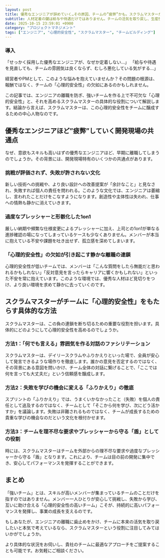 ```yaml
---
layout: post
title: 優秀なエンジニアが辞めていく…その原因、チームの”疲弊”かも。スクラムマスターがもたらす心理的安全性
subtitle: 人材定着の鍵は給与や待遇だけではありません。チームの活気を取り戻し、生産性を向上させる「心理的安全性」の作り方を解説します。
date: 2025-10-15 23:59:01 +0900
category: "プロジェクトマネジメント"
tags: ["エンジニア", "心理的安全性", "スクラムマスター", "チームビルディング"]
---
```


### 導入

「せっかく採用した優秀なエンジニアが、なぜか定着しない…」
「給与や待遇を見直しても、チームの雰囲気は良くならず、むしろ悪化している気がする…」

経営者やPMとして、このような悩みを抱えていませんか？その問題の根源は、報酬ではなく、チームの「心理的安全性」の欠如にあるのかもしれません。

この記事では、エンジニアの離職を防ぎ、強いチームを作る上で不可欠な「心理的安全性」と、それを高めるスクラムマスターの具体的な役割について解説します。結論から言えば、スクラムマスターは、この心理的安全性をチームに醸成するための中心人物なのです。

## 優秀なエンジニアほど”疲弊”していく開発現場の共通点

なぜ、意欲もスキルも高いはずの優秀なエンジニアほど、早期に離職してしまうのでしょうか。その背景には、開発現場特有のいくつかの共通点があります。

### 挑戦が評価されず、失敗が許されない文化
新しい技術への挑戦や、より良い設計への改善提案が「余計なこと」と見なされ、失敗すれば個人の責任を問われる。このような文化では、エンジニアは萎縮し、言われたことだけをこなすようになります。創造性や主体性は失われ、仕事への情熱も静かに消えていきます。

### 過度なプレッシャーと形骸化した1on1
厳しい納期や頻繁な仕様変更によるプレッシャーに加え、上司との1on1が単なる進捗確認の場になってしまっているケースも少なくありません。メンバーが本当に抱えている不安や課題を吐き出せず、孤立感を深めてしまいます。

### 「心理的安全性」の欠如が引き起こす静かな離職の連鎖
心理的安全性が低いチームでは、メンバーは「こんな質問をしたら無能だと思われるかもしれない」「反対意見を言ったらキャリアに響くかもしれない」といった不安を常に抱えています。このような環境では、優秀な人材ほど見切りをつけ、より良い環境を求めて静かに去っていくのです。

## スクラムマスターがチームに「心理的安全性」をもたらす具体的な方法

スクラムマスターは、この負の連鎖を断ち切るための重要な役割を担います。具体的にどのようにして心理的安全性を高めるのでしょうか。

### 方法1：「何でも言える」雰囲気を作る対話のファシリテーション
スクラムマスターは、デイリースクラムやふりかえりといった場で、全員が安心して発言できるような場作りを徹底します。誰かの意見を否定するのではなく、その背景にある意図を問いかけ、チーム全体の対話に繋げることで、「ここでは何を言っても大丈夫だ」という信頼感を醸成します。

### 方法2：失敗を学びの機会に変える「ふりかえり」の徹底
スプリントの「ふりかえり」では、うまくいかなかったこと（失敗）を個人の責任として追及するのではなく、チームとして「そこから何を学び、次にどう活かすか」を議論します。失敗は非難されるものではなく、チームが成長するための貴重な学びの機会なのだという文化を根付かせます。

### 方法3：チームを理不尽な要求やプレッシャーから守る「盾」としての役割
時には、スクラムマスターはチームを外部からの理不尽な要求や過度なプレッシャーから守る「盾」となります。これにより、チームは目の前の開発に集中でき、安心してパフォーマンスを発揮することができます。


## まとめ

「強いチーム」とは、スキルが高いメンバーが集まっているチームのことだけを指すのではありません。メンバー一人ひとりが安心して挑戦し、失敗から学び、互いに助け合える「心理的安全性の高いチーム」こそが、持続的に高いパフォーマンスを発揮し、事業の成長を支えるのです。

もしあなたが、エンジニアの離職に歯止めをかけ、チームに本来の活気を取り戻したいと本気で考えているなら、スクラムマスターという役割に注目してみてはいかがでしょうか。

より具体的な状況をお伺いし、貴社のチームに最適なアプローチをご提案することも可能です。お気軽にご相談ください。
